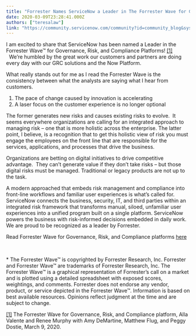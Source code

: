 ```yaml
---
title: "Forrester Names ServiceNow a Leader in The Forrester Wave for Governance Risk and Compliance Platforms Q "
date: 2020-03-09T23:28:41.000Z
authors: ["teresalaw"]
link: "https://community.servicenow.com/community?id=community_blog&sys_id=a7aba5c8db2b8c904819fb243996196b"
---
```

<p>I am excited to share that ServiceNow has been named a Leader in the Forrester Wave™ for Governance, Risk, and Compliance Platforms! <a name="_ftnref1"></a><a href="https://www.servicenow.com/lpayr/forrester-wave-leader-grc.html" rel="nofollow">[1]</a>    We’re humbled by the great work our customers and partners are doing every day with our GRC solutions and the Now Platform.    </p>
<p>What really stands out for me as I read the Forrester Wave is the consistency between what the analysts are saying what I hear from customers. </p>
<ol><li>The pace of change caused by innovation is accelerating</li><li>A laser focus on the customer experience is no longer optional</li></ol>
<p>The former generates new risks and causes existing risks to evolve.  It seems everywhere organizations are calling for an integrated approach to managing risk – one that is more holistic across the enterprise. The latter point, I believe, is a recognition that to get this holistic view of risk you must engage the employees on the front line that are responsible for the services, applications, and processes that drive the business.</p>
<p>Organizations are betting on digital initiatives to drive competitive advantage.  They can’t generate value if they don’t take risks – but those digital risks must be managed. Traditional or legacy products are not up to the task.</p>
<p>A modern approached that embeds risk management and compliance into front-line workflows and familiar user experiences is what’s called for. ServiceNow connects the business, security, IT, and third parties within an integrated risk framework that transforms manual, siloed, unfamiliar user experiences into a unified program built on a single platform. ServiceNow powers the business with risk-informed decisions embedded in daily work.  We are proud to be recognized as a leader by Forrester.</p>
<p>Read Forrester Wave for Governance, Risk, and Compliance platforms <a href="https://www.servicenow.com/lpayr/forrester-wave-leader-grc.html" rel="nofollow">here</a></p>
<p> </p>
<p><a name="_ftn1"></a>* The Forrester Wave™ is copyrighted by Forrester Research, Inc. Forrester and Forrester Wave™ are trademarks of Forrester Research, Inc. The Forrester Wave™ is a graphical representation of Forrester’s call on a market and is plotted using a detailed spreadsheet with exposed scores, weightings, and comments. Forrester does not endorse any vendor, product, or service depicted in the Forrester Wave™. Information is based on best available resources. Opinions reflect judgment at the time and are subject to change.</p>
<p><u>[1]</u> The Forrester Wave for Governance, Risk, and Compliance platform, Alla Valente and Renee Murphy with Amy DeMartine, Matthew Flug, and Peggy Dostie, March 9, 2020.</p>